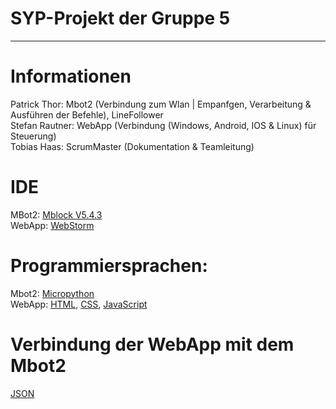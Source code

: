 
# SYP-Projekt der Gruppe 5
---
# Informationen
Patrick Thor: Mbot2 (Verbindung zum Wlan | Empanfgen, Verarbeitung & Ausführen der Befehle), LineFollower<br>
Stefan Rautner: WebApp (Verbindung (Windows, Android, IOS & Linux) für Steuerung)<br>
Tobias Haas: ScrumMaster (Dokumentation & Teamleitung)<br>

# IDE
MBot2: [Mblock V5.4.3](https://s.mblock.cc/download/pc-windows)<br>
WebApp: [WebStorm](https://www.jetbrains.com/webstorm/download/download-thanks.html)

# Programmiersprachen:
Mbot2: [Micropython](https://docs.micropython.org/en/latest/)<br>
WebApp: [HTML](https://wiki.selfhtml.org/wiki/HTML), [CSS](https://wiki.selfhtml.org/wiki/CSS), [JavaScript](https://wiki.selfhtml.org/wiki/JavaScript)

# Verbindung der WebApp mit dem Mbot2
[JSON](https://www.json.org/json-de.html)
